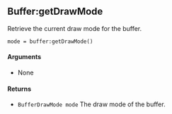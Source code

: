 <!--
category: reference
-->

Buffer:getDrawMode
---

Retrieve the current draw mode for the buffer.

    mode = buffer:getDrawMode()

#### Arguments

- None

#### Returns

- `BufferDrawMode mode` The draw mode of the buffer.

